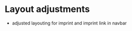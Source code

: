 <!--
 Copyright © 2024 IAV GmbH Ingenieurgesellschaft Auto und Verkehr, All Rights Reserved.
 
 Licensed under the Apache License, Version 2.0 (the "License");
 you may not use this file except in compliance with the License.
 You may obtain a copy of the License at
 
 http://www.apache.org/licenses/LICENSE-2.0
 
 Unless required by applicable law or agreed to in writing, software
 distributed under the License is distributed on an "AS IS" BASIS,
 WITHOUT WARRANTIES OR CONDITIONS OF ANY KIND, either express or implied.
 See the License for the specific language governing permissions and
 limitations under the License.
 
 SPDX-License-Identifier: Apache-2.0
-->

# Layout adjustments
- adjusted layouting for imprint and imprint link in navbar